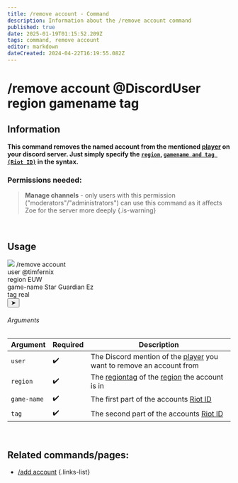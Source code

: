 ```yaml
---
title: /remove account - Command
description: Information about the /remove account command
published: true
date: 2025-01-19T01:15:52.209Z
tags: command, remove account
editor: markdown
dateCreated: 2024-04-22T16:19:55.082Z
---
```


# /remove account @DiscordUser region gamename tag
## Information
**This command removes the named account from the mentioned [player](/en/terms/player) on your discord server. Just simply specify the [`region`](/en/terms/region), [`gamename and tag (Riot ID)`](/en/terms/riotid) in the syntax.**
<br>

### Permissions needed:
>**Manage channels** - only users with this permission ("moderators"/"administrators") can use this command as it affects Zoe for the server more deeply {.is-warning}

<br>

## Usage
<div class="discord-preview">
    <div class="dcp-chatbar">
        <img src="https://zoe-discord-bot.ch/img/favicon.ico" class="dcp-avatar">
        <span class="dcp-command">/remove account</span>
        <div class="dcp-args">
            <div class="dcp-arg">
                <span class="dcp-arg-label">user</span>
                <span class="dcp-arg-value">
              	<span class="dcp-mention">@timfernix</span>
              </span>
            </div>
          <div class="dcp-arg">
                <span class="dcp-arg-label">region</span>
                <span class="dcp-arg-value">EUW</span>
            </div>
          <div class="dcp-arg">
                <span class="dcp-arg-label">game-name</span>
                <span class="dcp-arg-value">Star Guardian Ez</span>
            </div>
          <div class="dcp-arg">
                <span class="dcp-arg-label">tag</span>
                <span class="dcp-arg-value">real</span>
            </div>
        </div>
        <button class="dcp-send-btn">&#10148;</button> 
    </div>
</div>

###### Arguments
| Argument | Required | Description |
|----------|----------|-------------|
| `user` | :heavy_check_mark: | The Discord mention of the [player](/en/terms/player) you want to remove an account from |
| `region` | :heavy_check_mark: | The [regiontag](/en/terms/region) of the [region](/en/terms/region) the account is in |
| `game-name` | :heavy_check_mark: | The first part of the accounts [Riot ID](/en/terms/riotid) |
| `tag` | :heavy_check_mark: | The second part of the accounts [Riot ID](/en/terms/riotid) |
<br>

## Related commands/pages:
- [/add account](/en/commands/player/addaccount) 
{.links-list}